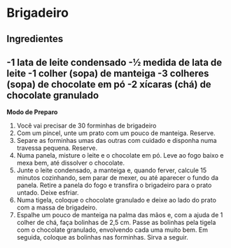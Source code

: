 # Brigadeiro 

## Ingredientes

-1 lata de leite condensado
-½ medida de lata de leite
-1 colher (sopa) de manteiga
-3 colheres (sopa) de chocolate em pó
-2 xícaras (chá) de chocolate granulado
-

**Modo de Preparo**

1. Você vai precisar de 30 forminhas de brigadeiro
2. Com um pincel, unte um prato com um pouco de manteiga. Reserve. 
3. Separe as forminhas umas das outras com cuidado e disponha numa travessa pequena. Reserve. 
4. Numa panela, misture o leite e o chocolate em pó. Leve ao fogo baixo e mexa bem, até dissolver o chocolate. 
5. Junte o leite condensado, a manteiga e, quando ferver, calcule 15 minutos cozinhando, sem parar de mexer, ou até aparecer o fundo da panela. Retire a panela do fogo e transfira o brigadeiro para o prato untado. Deixe esfriar. 
6. Numa tigela, coloque o chocolate granulado e deixe ao lado do prato com a massa de brigadeiro. 
7. Espalhe um pouco de manteiga na palma das mãos e, com a ajuda de 1 colher de chá, faça bolinhas de 2,5 cm. Passe as bolinhas pela tigela com o chocolate granulado, envolvendo cada uma muito bem. Em seguida, coloque as bolinhas nas forminhas. Sirva a seguir.